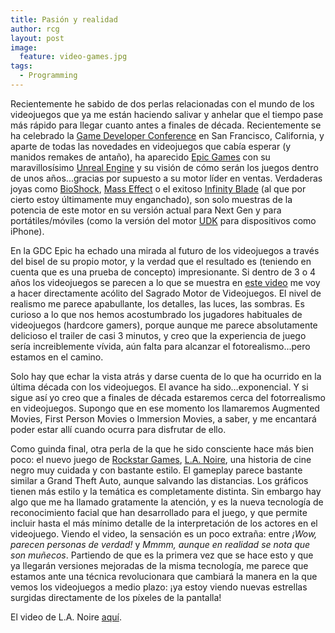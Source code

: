 ```yaml
---
title: Pasión y realidad
author: rcg
layout: post
image:
  feature: video-games.jpg
tags:
  - Programming
---
```


Recientemente he sabido de dos perlas relacionadas con el mundo de los
videojuegos que ya me están haciendo salivar y anhelar que el tiempo pase más
rápido para llegar cuanto antes a finales de década. Recientemente se ha
celebrado la [Game Developer Conference][1] en San Francisco, California, y
aparte de todas las novedades en videojuegos que cabía esperar (y manidos
remakes de antaño), ha aparecido [Epic Games][2] con su maravillosísimo [Unreal
Engine][3] y su visión de cómo serán los juegos dentro de unos
años...gracias por supuesto a su motor líder en ventas. Verdaderas joyas
como [BioShock][4], [Mass Effect][5] o el exitoso [Infinity Blade][6] (al que
por cierto estoy últimamente muy enganchado), son solo muestras de la potencia
de este motor en su versión actual para Next Gen y para portátiles/móviles
(como la versión del motor [UDK][7] para dispositivos como iPhone).

En la GDC Epic ha echado una mirada al futuro de los videojuegos a través del
bisel de su propio motor, y la verdad que el resultado es (teniendo en cuenta
que es una prueba de concepto) impresionante. Si dentro de 3 o 4 años los
videojuegos se parecen a lo que se muestra en [este video][8] me voy a hacer
directamente acólito del Sagrado Motor de Videojuegos. El nivel de realismo me
parece apabullante, los detalles, las luces, las sombras. Es curioso a lo que
nos hemos acostumbrado los jugadores habituales de videojuegos (hardcore
gamers), porque aunque me parece absolutamente delicioso el trailer de casi 3
minutos, y creo que la experiencia de juego sería increiblemente vívida, aún
falta para alcanzar el fotorealismo...pero estamos en el camino.

Solo hay que echar la vista atrás y darse cuenta de lo que ha ocurrido en la
última década con los videojuegos. El avance ha sido&#8230;exponencial. Y si
sigue así yo creo que a finales de década estaremos cerca del fotorrealismo en
videojuegos. Supongo que en ese momento los llamaremos Augmented Movies, First
Person Movies o Immersion Movies, a saber, y me encantará poder estar allí
cuando ocurra para disfrutar de ello.

Como guinda final, otra perla de la que he sido consciente hace más bien poco:
el nuevo juego de [Rockstar Games][9], [L.A. Noire][10], una historia de cine
negro muy cuidada y con bastante estilo. El gameplay parece bastante similar a
Grand Theft Auto, aunque salvando las distancias. Los gráficos tienen más
estilo y la temática es completamente distinta. Sin embargo hay algo que me ha
llamado gratamente la atención, y es la nueva tecnología de reconocimiento
facial que han desarrollado para el juego, y que permite incluir hasta el más
mínimo detalle de la interpretación de los actores en el videojuego. Viendo el
video, la sensación es un poco extraña: entre *¡Wow, parecen personas de
verdad!* y *Mmmm, aunque en realidad se nota que son
muñecos*. Partiendo de que es la primera vez que se hace esto y que ya
llegarán versiones mejoradas de la misma tecnología, me parece que estamos ante
una técnica revolucionara que cambiará la manera en la que vemos los
videojuegos a medio plazo: ¡ya estoy viendo nuevas estrellas surgidas
directamente de los píxeles de la pantalla!

El video de L.A. Noire [aquí][11].

 [1]: https://www.gdconf.com/
 [2]: https://www.epicgames.com/
 [3]: https://www.unrealengine.com/
 [4]: https://www.bioshockgame.com/
 [5]: https://masseffect.bioware.com/
 [6]: https://www.epicgames.com/infinityblade/
 [7]: https://www.udk.com/
 [8]: https://uk.ign.com/videos/2011/03/08/see-the-next-generation-of-video-games-in-action
 [9]: https://www.rockstargames.com/
 [10]: https://www.rockstargames.com/lanoire/
 [11]: https://www.youtube.com/rockstargames#p/a/u/1/q2EG5J05048
